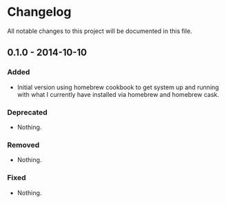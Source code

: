 # Changelog
All notable changes to this project will be documented in this file.

## 0.1.0 - 2014-10-10

### Added
- Initial version using homebrew cookbook to get system up and running with
  what I currently have installed via homebrew and homebrew cask.

### Deprecated
- Nothing.

### Removed
- Nothing.

### Fixed
- Nothing.
